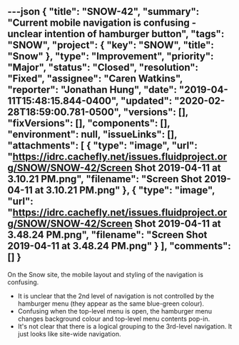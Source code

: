 ---json
{
  "title": "SNOW-42",
  "summary": "Current mobile navigation is confusing - unclear intention of hamburger button",
  "tags": "SNOW",
  "project": {
    "key": "SNOW",
    "title": "Snow"
  },
  "type": "Improvement",
  "priority": "Major",
  "status": "Closed",
  "resolution": "Fixed",
  "assignee": "Caren Watkins",
  "reporter": "Jonathan Hung",
  "date": "2019-04-11T15:48:15.844-0400",
  "updated": "2020-02-28T18:59:00.781-0500",
  "versions": [],
  "fixVersions": [],
  "components": [],
  "environment": null,
  "issueLinks": [],
  "attachments": [
    {
      "type": "image",
      "url": "https://idrc.cachefly.net/issues.fluidproject.org/SNOW/SNOW-42/Screen Shot 2019-04-11 at 3.10.21 PM.png",
      "filename": "Screen Shot 2019-04-11 at 3.10.21 PM.png"
    },
    {
      "type": "image",
      "url": "https://idrc.cachefly.net/issues.fluidproject.org/SNOW/SNOW-42/Screen Shot 2019-04-11 at 3.48.24 PM.png",
      "filename": "Screen Shot 2019-04-11 at 3.48.24 PM.png"
    }
  ],
  "comments": []
}
---
On the Snow site, the mobile layout and styling of the navigation is confusing.

* It is unclear that the 2nd level of navigation is not controlled by the hamburger menu (they appear as the same blue-green colour).
* Confusing when the top-level menu is open, the hamburger menu changes background colour and top-level menu contents pop-in.
* It's not clear that there is a logical grouping to the 3rd-level navigation. It just looks like site-wide navigation.

        